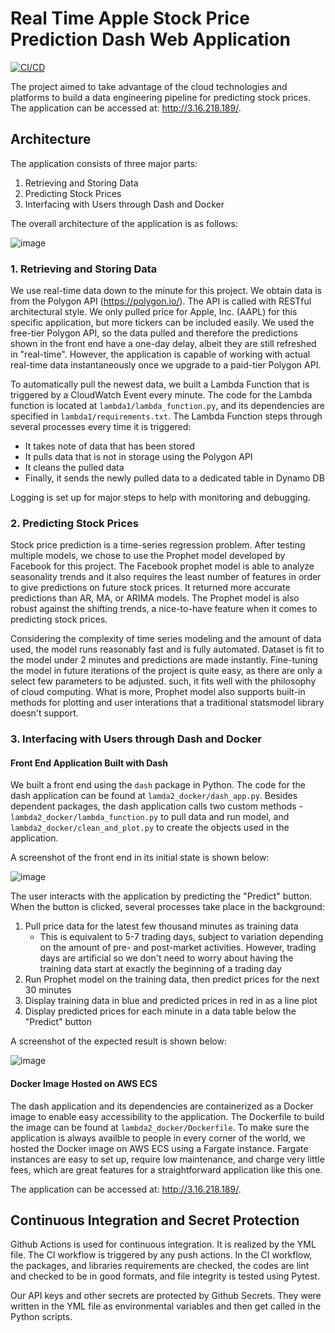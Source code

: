 # Real Time Apple Stock Price Prediction Dash Web Application 
[![CI/CD](https://github.com/wh153/IDS706FinalProject/actions/workflows/CI&CD.yml/badge.svg)](https://github.com/wh153/IDS706FinalProject/actions/workflows/CI&CD.yml)

The project aimed to take advantage of the cloud technologies and platforms to build a data engineering pipeline for predicting stock prices. The application can be accessed at: http://3.16.218.189/.

## Architecture
The application consists of three major parts:
1. Retrieving and Storing Data
2. Predicting Stock Prices
3. Interfacing with Users through Dash and Docker

The overall architecture of the application is as follows:

![image](https://user-images.githubusercontent.com/90075179/145724162-c4f8205a-619d-40ae-a3a4-11f20b3f6eb8.png)

### 1. Retrieving and Storing Data
We use real-time data down to the minute for this project. We obtain data is from the Polygon API (https://polygon.io/). The API is called with RESTful architectural style. We only pulled price for Apple, Inc. (AAPL) for this specific application, but more tickers can be included easily. We used the free-tier Polygon API, so the data pulled and therefore the predictions shown in the front end have a one-day delay, albeit they are still refreshed in "real-time". However, the application is capable of working with actual real-time data instantaneously once we upgrade to a paid-tier Polygon API.

To automatically pull the newest data, we built a Lambda Function that is triggered by a CloudWatch Event every minute. The code for the Lambda function is located at `lambda1/lambda_function.py`, and its dependencies are specified in `lambda1/requirements.txt`. The Lambda Function steps through several processes every time it is triggered:
- It takes note of data that has been stored
- It pulls data that is not in storage using the Polygon API
- It cleans the pulled data
- Finally, it sends the newly pulled data to a dedicated table in Dynamo DB

Logging is set up for major steps to help with monitoring and debugging.

### 2. Predicting Stock Prices
Stock price prediction is a time-series regression problem. After testing multiple models, we chose to use the Prophet model developed by Facebook for this project. The Facebook prophet model is able to analyze seasonality trends and it also requires the least number of features in order to give predictions on future stock prices. It returned more accurate predictions than AR, MA, or ARIMA models. The Prophet model is also robust against the shifting trends, a nice-to-have feature when it comes to predicting stock prices. 

Considering the complexity of time series modeling and the amount of data used, the model runs reasonably fast and is fully automated. Dataset is fit to the model under 2 minutes and predictions are made instantly. Fine-tuning the model in future iterations of the project is quite easy, as there are only a select few parameters to be adjusted. such, it fits well with the philosophy of cloud computing. What is more, Prophet model also supports built-in methods for plotting and user interations that a traditional statsmodel library doesn't support. 


### 3. Interfacing with Users through Dash and Docker
#### Front End Application Built with Dash
We built a front end using the `dash` package in Python. The code for the dash application can be found at `lamda2_docker/dash_app.py`. Besides dependent packages, the dash application calls two custom methods - `lambda2_docker/lambda_function.py` to pull data and run model, and `lambda2_docker/clean_and_plot.py` to create the objects used in the application.

A screenshot of the front end in its initial state is shown below:

![image](https://user-images.githubusercontent.com/37159376/145722721-e2259585-3ab3-44c0-8d2c-5ff8bc7a3ff7.png)

The user interacts with the application by predicting the "Predict" button. When the button is clicked, several processes take place in the background:
1. Pull price data for the latest few thousand minutes as training data
    - This is equivalent to 5-7 trading days, subject to variation depending on the amount of pre- and post-market activities. However, trading days are artificial so we don't need to worry about having the training data start at exactly the beginning of a trading day
2. Run Prophet model on the training data, then predict prices for the next 30 minutes
3. Display training data in blue and predicted prices in red in as a line plot
4. Display predicted prices for each minute in a data table below the "Predict" button

A screenshot of the expected result is shown below:

![image](https://user-images.githubusercontent.com/37159376/145723229-3c2bd0cf-fcb7-4887-a501-16c96a38388e.png)


#### Docker Image Hosted on AWS ECS
The dash application and its dependencies are containerized as a Docker image to enable easy accessibility to the application. The Dockerfile to build the image can be found at `lambda2_docker/Dockerfile`. To make sure the application is always availble to people in every corner of the world, we hosted the Docker image on AWS ECS using a Fargate instance. Fargate instances are easy to set up, require low maintenance, and charge very little fees, which are great features for a straightforward application like this one. 

The application can be accessed at: http://3.16.218.189/.

## Continuous Integration and Secret Protection
Github Actions is used for continuous integration. It is realized by the YML file. The CI workflow is triggered by any push actions. In the CI workflow, the packages, and libraries requirements are checked, the codes are lint and checked to be in good formats, and file integrity is tested using Pytest.

Our API keys and other secrets are protected by Github Secrets. They were written in the YML file as environmental variables and then get called in the Python scripts.

